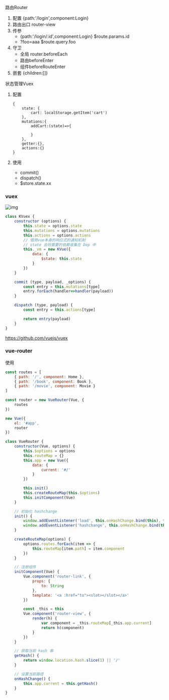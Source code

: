 路由Router

1. 配置 {path:'/login',component:Login}
2. 路由出口 router-view
3. 传参 
   -  {path:'/login/:id',component:Login}   $route.params.id
   - ?foo=aaa                    $route.query.foo
4. 守卫
   - 全局 router.beforeEach
   - 路由beforeEnter
   - 组件beforeRouteEnter
5. 嵌套 {children:[]}

状态管理Vuex

1. 配置

   ```
   {
       state: {
           cart: localStorage.getItem('cart')
       },
       mutations:{
           addCart:(state)=>{
               
           }
       },
       getter:{},
       actions:{}
   }
   ```

2. 使用

   - commit()
   - dispatch()
   - $store.state.xx



### vuex

![img](https://ws3.sinaimg.cn/large/006tNc79ly1fz0jxbys94j30jh0fbwef.jpg)

```js
class KVuex {
    constructor (options) {
        this.state = options.state
        this.mutations = options.mutations
        this.actions = options.actions
        // 借用vue本身的响应式的通知机制
        // state 会将需要的依赖收集在 Dep 中
        this._vm = new KVue({
            data: {
                $state: this.state
            }
        })
    }

    commit (type, payload, _options) {
        const entry = this.mutations[type]
        entry.forEach(handler=>handler(payload))
    }

    dispatch (type, payload) {
        const entry = this.actions[type]

        return entry(payload)
    }
}

```



https://github.com/vuejs/vuex

### vue-router

使用

```js
const routes = [
    { path: '/', component: Home },
    { path: '/book', component: Book },
    { path: '/movie', component: Movie }
]

const router = new VueRouter(Vue, {
    routes
})

new Vue({
    el: '#app',
    router
})
```



```js
class VueRouter {
    constructor(Vue, options) {
        this.$options = options
        this.routeMap = {}
        this.app = new Vue({
            data: {
                current: '#/'
            }
        })

        this.init()
        this.createRouteMap(this.$options)
        this.initComponent(Vue)
    }

    // 初始化 hashchange
    init() {
        window.addEventListener('load', this.onHashChange.bind(this), false)
        window.addEventListener('hashchange', this.onHashChange.bind(this), false)
    }

    createRouteMap(options) {
        options.routes.forEach(item => {
            this.routeMap[item.path] = item.component
        })
    }

    // 注册组件
    initComponent(Vue) {
        Vue.component('router-link', {
            props: {
                to: String
            },
            template: '<a :href="to"><slot></slot></a>'
        })

        const _this = this
        Vue.component('router-view', {
            render(h) {
                var component = _this.routeMap[_this.app.current]
                return h(component)
            }
        })
    }

    // 获取当前 hash 串
    getHash() {
        return window.location.hash.slice(1) || '/'
    }

    // 设置当前路径
    onHashChange() {
        this.app.current = this.getHash()
    }
}
```



